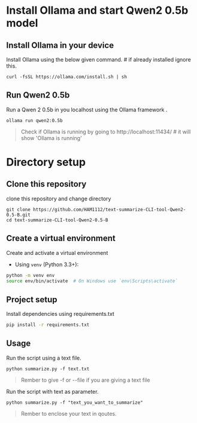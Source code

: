 # Install Ollama and start Qwen2 0.5b model


## Install Ollama in your device

Install Ollama using the below given command. # if already installed ignore this.

```
curl -fsSL https://ollama.com/install.sh | sh
```

## Run Qwen2 0.5b

Run a Qwen 2 0.5b in you localhost using the Ollama framework .

```
ollama run qwen2:0.5b
```
>
> Check if Ollama is running by going to http://localhost:11434/  # it will show 'Ollama is running'
>


# Directory setup


## Clone this repository

clone this repository and change directory

```
git clone https://github.com/HAM1112/text-summarize-CLI-tool-Qwen2-0.5-B.git
cd text-summarize-CLI-tool-Qwen2-0.5-B
```


## Create a virtual environment

Create and activate a virtual environment

- Using `venv` (Python 3.3+):
```bash
python -m venv env
source env/bin/activate  # On Windows use `env\Scripts\activate`
```


## Project setup 

Install dependencies using requirements.txt

```bash
pip install -r requirements.txt
```


## Usage 

Run the script using a text file.

```
python summarize.py -f text.txt
```


> Rember to give -f or --file if you are giving a text file

Run the script with text as parameter.

```
python summarize.py -f "text_you_want_to_summarize"
```
> Rember to enclose your text in qoutes.


